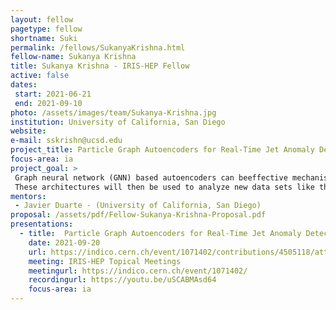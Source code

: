 ```yaml
---
layout: fellow
pagetype: fellow
shortname: Suki
permalink: /fellows/SukanyaKrishna.html
fellow-name: Sukanya Krishna
title: Sukanya Krishna - IRIS-HEP Fellow
active: false
dates:
 start: 2021-06-21
 end: 2021-09-10
photo: /assets/images/team/Sukanya-Krishna.jpg
institution: University of California, San Diego
website:
e-mail: sskrishn@ucsd.edu
project_title: Particle Graph Autoencoders for Real-Time Jet Anomaly Detection
focus-area: ia
project_goal: >
 Graph neural network (GNN) based autoencoders can beeffective mechanisms for reconstructing particle jets and isolating anomalous signals from background data. The goal of this project is to investigate different types of graph-based autoencoders as well as randomized neural network architectures, including variational autoencoders or normalizing flows.
 These architectures will then be used to analyze new data sets like the public DarkMachines data set, or more complex CMS simulation to search for new physics.
mentors:
 - Javier Duarte - (University of California, San Diego)
proposal: /assets/pdf/Fellow-Sukanya-Krishna-Proposal.pdf
presentations:
  - title:  Particle Graph Autoencoders for Real-Time Jet Anomaly Detection
    date: 2021-09-20
    url: https://indico.cern.ch/event/1071402/contributions/4505118/attachments/2312856/3936444/IRIS-HEP%20Fellow%20Pres%20Slides%20Final.pdf
    meeting: IRIS-HEP Topical Meetings
    meetingurl: https://indico.cern.ch/event/1071402/
    recordingurl: https://youtu.be/uSCABMAsd64
    focus-area: ia
---
```

